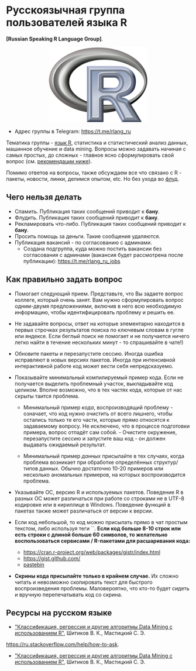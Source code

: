 # Русскоязычная группа пользователей языка R   
**[Russian Speaking R Language Group]**. 

<p align="center">
<img src = "./R_logo.png" width=270> 
</p>

- Адрес группы в Telegram: https://t.me/rlang_ru  

Тематика группы - [язык R](https://www.r-project.org), статистика и статистический анализ данных, машинное обучение и data mining. Вопросы можно задавать начиная с самых простых, до сложных - главное ясно сформулировать свой вопрос (см. [рекомендации ниже](https://github.com/r-lang-group-ru/group-rules/blob/master/README.md#как-правильно-задать-вопрос)).

Помимо ответов на вопросы, также обсуждаем все что связано с R - пакеты, новости, линки, делимся опытом, etc. Но без ухода во [флуд](https://ru.wikipedia.org/wiki/Флуд).

## Чего нельзя делать

- Спамить. Публикация таких сообщений приводит к **бану**.
- Флудить. Публикация таких сообщений приводит к **бану**.
- Рекламировать что-либо. Публикация таких сообщений приводит к **бану**.
- Просить помощь за деньги. Такие сообщения удаляются.
- Публикация вакансий - по согласованию с админами. 
    - Создана подгруппа, куда можно постить вакансии без согласования с админами (вакансия будет рассмотрена после публикации): https://t.me/rlang_ru_jobs

## Как правильно задать вопрос

- Помогает следующий прием. Представьте, что Вы задаете вопрос коллеге, который очень занят. Вам нужно сформулировать вопрос одним-двумя предложениями, включив в него всю необходимую информацию, чтобы идентифицировать проблему и решить ее. 

- Не задавайте вопросы, ответ на которые элементарно находится в первых строчках результатов поиска по ключевым словам в гугле или яндексе. Если беглый поиск не помогает и не получается ничего легко найти в течение нескольких минут - то спрашивайте в чате!)

- Обновите пакеты и перезапустите сессию. Иногда ошибка исправляют в новых версиях пакетов. Иногда при интенсивной интерактивной работе код может вести себя непредсказуемо.

- Показывайте минимальный компилируемый пример кода. Если не получается выделить проблемный участок, выкладывайте код целиком. Вполне возможно, что в тех частях кода, которые от нас скрыты таится проблема.

    - Минимальный пример _кода_, воспроизводящий проблему - означает, что код нужно очистить от всего лишнего, чтобы остались только те его части, которые прямо относятся к задаваемому вопросу. Не исключено, что в процессе подготовки примера, вопрос отпадёт сам собой. - Очистите окружение, перезапустите сессию и запустите ваш код - он должен выдавать ожидаемый результат.

    - Минимальный пример _данных_ присылайте в тех случаях, когда проблема возникает при обработке определённых структур/типов данных. Обычно достаточно 10-20 примеров или несколько аномальных примеров, на которых воспроизводится проблема.

- Указывайте ОС, версию R и используемых пакетов. Поведение R в разных ОС может различаться при работе со строками не в UTF-8 кодировке или в кириллице в Windows. Поведение функций в пакетах также может различаться от версии к версии.

- Если код небольшой, то код можно присылать прямо в чат простым текстом, либо используя теги ``.  **Если код больше 8-10 строк или есть строки с длиной больше 60 символов, то желательно воспользоваться сервисами / R-пакетами для расшаривания кода:**

    - https://cran.r-project.org/web/packages/gistr/index.html
    - https://gist.github.com/
    - [pastebin](https://github.com/hrbrmstr/pastebin)

- **Скрины кода присылайте только в крайнем случае.** Их сложно читать и невозможно скопировать текст для быстрого воспроизведения проблемы. Маловероятно, что кто-то будет сидеть и вручную перепечатывать код со скрина. 


## Ресурсы на русском языке

- ["Классификация, регрессия и другие алгоритмы Data Mining с использованием R"](https://ranalytics.github.io/data-mining/index.html), Шитиков В. К., Мастицкий С. Э.


https://ru.stackoverflow.com/help/how-to-ask. 
- ["Классификация, регрессия и другие алгоритмы Data Mining с использованием R"](https://ranalytics.github.io/data-mining/index.html), Шитиков В. К., Мастицкий С. Э.
